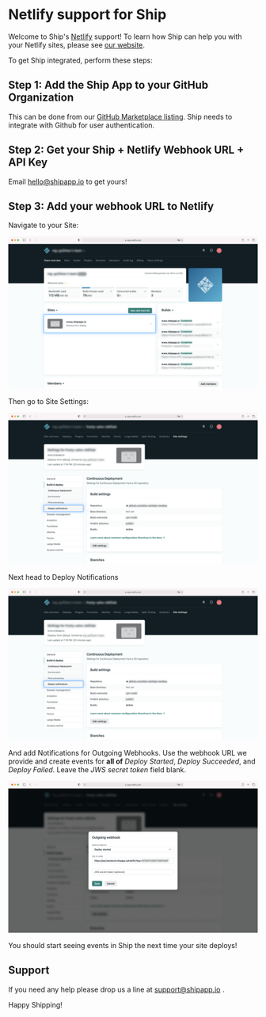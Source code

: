# Netlify support for Ship

Welcome to Ship's [Netlify](https://www.netlify.com/) support! To learn how Ship can help you with your Netlify 
sites, please see [our website](https://www.shipapp.io/integrations/netlify).

To get Ship integrated, perform these steps:

## Step 1: Add the Ship App to your GitHub Organization

This can be done from our [GitHub Marketplace listing](https://github.com/marketplace/shipapp-io). Ship needs to 
integrate with Github for user authentication.

## Step 2: Get your Ship + Netlify Webhook URL + API Key

Email [hello@shipapp.io](mailto:hello@shipapp.io) to get yours!

## Step 3: Add your webhook URL to Netlify

Navigate to your Site:

![Navigate to your Site](./images/Netlify1.png)

Then go to Site Settings:

![Then go to Site Settings](./images/Netlify3.png)

Next head to Deploy Notifications

![Next head to Deploy Notifications](./images/Netlify3.png)

And add Notifications for Outgoing Webhooks. Use the webhook URL we provide and create events for **all of** _Deploy 
Started_, 
_Deploy Succeeded_, and _Deploy Failed_. Leave the _JWS secret token_ field blank.

![add Notifications for Outgoing Webhooks](./images/Netlify4.png)

You should start seeing events in Ship the next time your site deploys!

## Support

If you need any help please drop us a line at [support@shipapp.io](mailto:support@shipapp.io) .

Happy Shipping!

